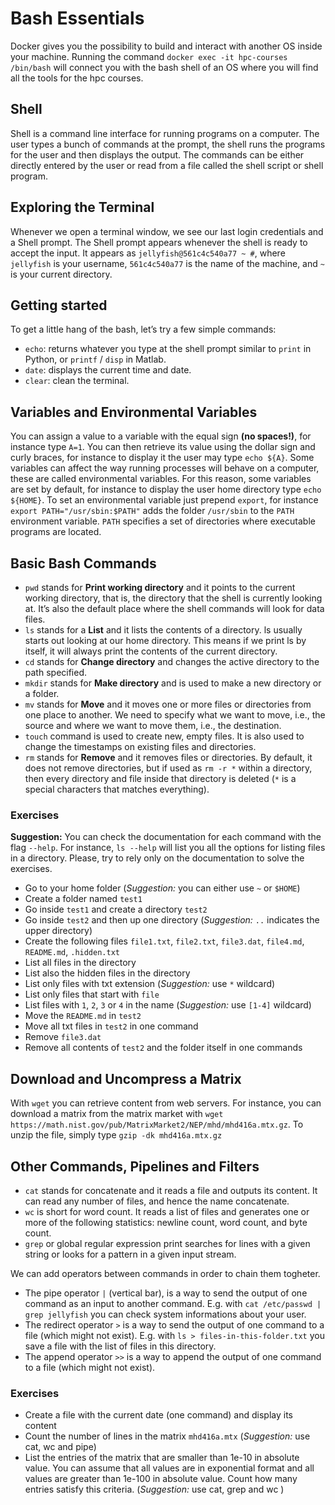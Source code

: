 # Bash Essentials

Docker gives you the possibility to build and interact with another OS inside your machine. Running the command `docker exec -it hpc-courses /bin/bash` will connect you with the bash shell of an OS where you will find all the tools for the hpc courses.

## Shell
Shell is a command line interface for running programs on a computer. The user types a bunch of commands at the prompt, the shell runs the programs for the user and then displays the output. The commands can be either directly entered by the user or read from a file called the shell script or shell program.

## Exploring the Terminal
Whenever we open a terminal window, we see our last login credentials and a Shell prompt. The Shell prompt appears whenever the shell is ready to accept the input. It appears as `jellyfish@561c4c540a77 ~ #`, where `jellyfish` is your username, `561c4c540a77` is the name of the machine, and `~` is your current directory.

## Getting started
To get a little hang of the bash, let’s try a few simple commands:
- `echo`: returns whatever you type at the shell prompt similar to `print` in Python, or `printf` / `disp` in Matlab.
- `date`: displays the current time and date.
- `clear`: clean the terminal.

## Variables and Environmental Variables
You can assign a value to a variable with the equal sign **(no spaces!)**, for instance type `A=1`. You can then retrieve its value using the dollar sign and curly braces, for instance to display it the user may type `echo ${A}`. Some variables can affect the way running processes will behave on a computer, these are called environmental variables. For this reason, some variables are set by default, for instance to display the user home directory type `echo ${HOME}`. To set an environmental variable just prepend `export`, for instance `export PATH="/usr/sbin:$PATH"` adds the folder `/usr/sbin` to the `PATH` environment variable. `PATH` specifies a set of directories where executable programs are located.

## Basic Bash Commands
- `pwd` stands for **Print working directory** and it points to the current working directory, that is, the directory that the shell is currently looking at. It’s also the default place where the shell commands will look for data files.
- `ls` stands for a **List** and it lists the contents of a directory. ls usually starts out looking at our home directory. This means if we print ls by itself, it will always print the contents of the current directory.
- `cd` stands for **Change directory** and changes the active directory to the path specified. 
- `mkdir` stands for **Make directory** and is used to make a new directory or a folder.
- `mv` stands for **Move** and it moves one or more files or directories from one place to another. We need to specify what we want to move, i.e., the source and where we want to move them, i.e., the destination.
- `touch` command is used to create new, empty files. It is also used to change the timestamps on existing files and directories. 
- `rm` stands for **Remove** and it removes files or directories. By default, it does not remove directories, but if used as `rm -r *` within a directory, then every directory and file inside that directory is deleted (`*` is a special characters that matches everything).

### Exercises
**Suggestion:** You can check the documentation for each command with the flag `--help`. For instance, `ls --help` will list you all the options for listing files in a directory. Please, try to rely only on the documentation to solve the exercises.

- Go to your home folder (*Suggestion:* you can either use `~` or `$HOME`)
- Create a folder named `test1`
- Go inside `test1` and create a directory `test2`
- Go inside `test2` and then up one directory (*Suggestion:* `..` indicates the upper directory)
- Create the following files `file1.txt`, `file2.txt`, `file3.dat`, `file4.md`, `README.md`, `.hidden.txt`
- List all files in the directory
- List also the hidden files in the directory
- List only files with txt extension (*Suggestion:* use `*` wildcard)
- List only files that start with `file`
- List files with `1`, `2`, `3` or `4` in the name (*Suggestion:* use `[1-4]` wildcard)
- Move the `README.md` in `test2`
- Move all txt files in `test2` in one command
- Remove `file3.dat`
- Remove all contents of `test2` and the folder itself in one commands

## Download and Uncompress a Matrix
With `wget` you can retrieve content from web servers. For instance, you can download a matrix from the matrix market with `wget https://math.nist.gov/pub/MatrixMarket2/NEP/mhd/mhd416a.mtx.gz`.
To unzip the file, simply type `gzip -dk mhd416a.mtx.gz`

## Other Commands, Pipelines and Filters
- `cat` stands for concatenate and it reads a file and outputs its content. It can read any number of files, and hence the name concatenate. 
- `wc` is short for word count. It reads a list of files and generates one or more of the following statistics: newline count, word count, and byte count.
- `grep` or global regular expression print searches for lines with a given string or looks for a pattern in a given input stream.

We can add operators between commands in order to chain them togheter.
- The pipe operator `|` (vertical bar), is a way to send the output of one command as an input to another command. E.g. with `cat /etc/passwd | grep jellyfish` you can check system informations about your user.
- The redirect operator `>` is a way to send the output of one command to a file (which might not exist). E.g. with `ls > files-in-this-folder.txt` you save a file with the list of files in this directory.
- The append operator `>>` is a way to append the output of one command to a file (which might not exist).

### Exercises
- Create a file with the current date (one command) and display its content
- Count the number of lines in the matrix `mhd416a.mtx` (*Suggestion:* use cat, wc and pipe)
- List the entries of the matrix that are smaller than 1e-10 in absolute value. You can assume that all values are in exponential format and all values are greater than 1e-100 in absolute value. Count how many entries satisfy this criteria. (*Suggestion:* use cat, grep and wc )

